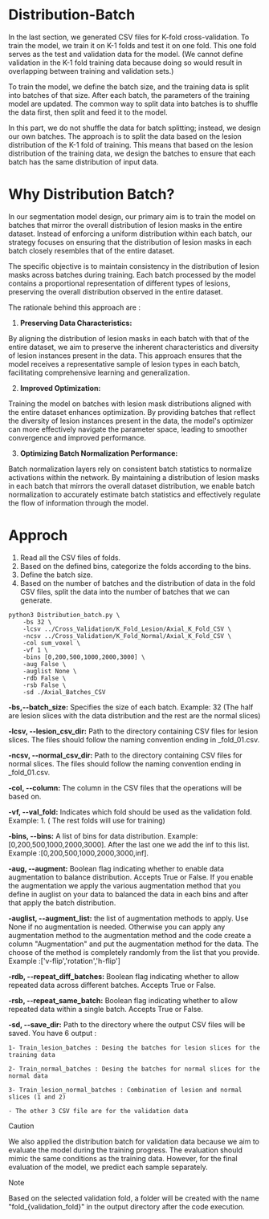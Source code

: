 # Distribution-Batch

In the last section, we generated CSV files for K-fold cross-validation. To train the model, we train it on K-1 folds and test it on one fold. This one fold serves as the test and validation data for the model. (We cannot define validation in the K-1 fold training data because doing so would result in overlapping between training and validation sets.)

To train the model, we define the batch size, and the training data is split into batches of that size. After each batch, the parameters of the training model are updated. The common way to split data into batches is to shuffle the data first, then split and feed it to the model.

In this part, we do not shuffle the data for batch splitting; instead, we design our own batches. The approach is to split the data based on the lesion distribution of the K-1 fold of training. This means that based on the lesion distribution of the training data, we design the batches to ensure that each batch has the same distribution of input data.


# Why Distribution Batch? 
 

In our segmentation model design, our primary aim is to train the model on batches that mirror the overall distribution of lesion masks in the entire dataset.
 Instead of enforcing a uniform distribution within each batch, our strategy focuses on ensuring that the distribution of lesion masks in each batch closely resembles
 that of the entire dataset.


The specific objective is to maintain consistency in the distribution of lesion masks across batches during training.
 Each batch processed by the model contains a proportional representation of different types of lesions, preserving the overall distribution observed in the entire dataset.

The rationale behind this approach are :



1. **Preserving Data Characteristics:**
 
 By aligning the distribution of lesion masks in each batch with that of the entire dataset, we aim to preserve the
 inherent characteristics and diversity of lesion instances present in the data.
 This approach ensures that the model receives a representative sample of lesion types in each batch, facilitating comprehensive learning and generalization.

2. **Improved Optimization:**

Training the model on batches with lesion mask distributions aligned with the entire dataset enhances optimization.
By providing batches that reflect the diversity of lesion instances present in the data, 
the model's optimizer can more effectively navigate the parameter space, leading to smoother convergence and improved performance.

3. **Optimizing Batch Normalization Performance:**

Batch normalization layers rely on consistent batch statistics to normalize activations within the network. 
By maintaining a distribution of lesion masks in each batch that mirrors the overall dataset distribution,
 we enable batch normalization to accurately estimate batch statistics and effectively regulate the flow of information through the model.


# Approch


1. Read all the CSV files of folds.
2. Based on the defined bins, categorize the folds according to the bins.
3. Define the batch size.
4. Based on the number of batches and the distribution of data in the fold CSV files, split the data into the number of batches that we can generate.




```
python3 Distribution_batch.py \
    -bs 32 \
    -lcsv ../Cross_Validation/K_Fold_Lesion/Axial_K_Fold_CSV \
    -ncsv ../Cross_Validation/K_Fold_Normal/Axial_K_Fold_CSV \
    -col sum_voxel \
    -vf 1 \
    -bins [0,200,500,1000,2000,3000] \
    -aug False \
    -auglist None \
    -rdb False \
    -rsb False \
    -sd ./Axial_Batches_CSV	

```

**-bs,--batch_size:** Specifies the size of each batch. Example: 32 (The half are lesion slices with the data distribution and the rest are the normal slices)

**-lcsv, --lesion_csv_dir:** Path to the directory containing CSV files for lesion slices. The files should follow the naming convention ending in _fold_01.csv.

**-ncsv, --normal_csv_dir:** Path to the directory containing CSV files for normal slices. The files should follow the naming convention ending in _fold_01.csv.

**-col, --column:** The column in the CSV files that the operations will be based on.

**-vf, --val_fold:** Indicates which fold should be used as the validation fold. Example: 1. ( The rest folds will use for training)

**-bins, --bins:** A list of bins for data distribution. Example: [0,200,500,1000,2000,3000]. After the last one we add the inf to this list. Example :[0,200,500,1000,2000,3000,inf].

**-aug, --augment:** Boolean flag indicating whether to enable data augmentation to balance distribution. Accepts True or False. If you enable the augmentation we apply the various 
augmentation method that you define in auglist on your data to balanced the data in each bins and after that apply the batch distribution.

**-auglist, --augment_list:**  the list of augmentation methods to apply. Use None if no augmentation is needed. Otherwise you can apply any augmentation method to the augmentation method 
and the code create a column "Augmentation" and put the augmentation method for the data. The choose of the method is completely randomly from the list that you provide.
Example :['v-flip','rotation','h-flip']

**-rdb, --repeat_diff_batches:** Boolean flag indicating whether to allow repeated data across different batches. Accepts True or False.

**-rsb, --repeat_same_batch:** Boolean flag indicating whether to allow repeated data within a single batch. Accepts True or False.

**-sd, --save_dir:** Path to the directory where the output CSV files will be saved. You have 6 output :

	1- Train_lesion_batches : Desing the batches for lesion slices for the training data 

	2- Train_normal_batches : Desing the batches for normal slices for the normal data 

 	3- Train_lesion_normal_batches : Combination of lesion and normal slices (1 and 2)
	
	- The other 3 CSV file are for the validation data 


> [!CAUTION]
> We also applied the distribution batch for validation data because we aim to evaluate the model during the training progress. The evaluation should mimic the same conditions as the training data. However, for the final evaluation of the model, we predict each sample separately.

> [!NOTE]
> Based on the selected validation fold, a folder will be created with the name "fold_{validation_fold}" in the output directory after the code execution.


